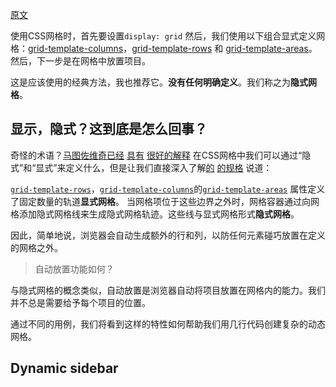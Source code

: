 
[原文](https://css-tricks.com/exploring-css-grids-implicit-grid-and-auto-placement-powers/)


使用CSS网格时，首先要设置`display: grid` 然后，我们使用以下组合显式定义网格：[grid-template-columns](https://css-tricks.com/almanac/properties/g/grid-template-columns/)，[grid-template-rows](https://css-tricks.com/almanac/properties/g/grid-template-rows/) 和 [grid-template-areas](https://css-tricks.com/almanac/properties/g/grid-template-areas/)。然后，下一步是在网格中放置项目。

这是应该使用的经典方法，我也推荐它。**没有任何明确定义**。我们称之为**隐式网格**。

## 显示，隐式？这到底是怎么回事？

奇怪的术语？[马图佐维奇已经](https://css-tricks.com/difference-explicit-implicit-grids/) [具有](https://css-tricks.com/difference-explicit-implicit-grids/) [很好的解释](https://css-tricks.com/difference-explicit-implicit-grids/) 在CSS网格中我们可以通过“隐式”和“显式”来定义什么，但是让我们直接深入了解[的](https://www.w3.org/TR/css-grid-1/#implicit-grids) [的](https://www.w3.org/TR/css-grid-1/#implicit-grids)[规格](https://www.w3.org/TR/css-grid-1/#implicit-grids) 说道：

[`grid-template-rows`](https://www.w3.org/TR/css-grid-1/#propdef-grid-template-rows)，[`grid-template-columns`](https://www.w3.org/TR/css-grid-1/#propdef-grid-template-columns)的[`grid-template-areas`](https://www.w3.org/TR/css-grid-1/#propdef-grid-template-areas) 属性定义了固定数量的轨道**显式网格**。 当网格项位于这些边界之外时，网格容器通过向网格添加隐式网格线来生成隐式网格轨迹。这些线与显式网格形式**隐式网格**。

因此，简单地说，浏览器会自动生成额外的行和列，以防任何元素碰巧放置在定义的网格之外。

> 自动放置功能如何？

与隐式网格的概念类似，自动放置是浏览器自动将项目放置在网格内的能力。我们并不总是需要给予每个项目的位置。

通过不同的用例，我们将看到这样的特性如何帮助我们用几行代码创建复杂的动态网格。

## Dynamic sidebar